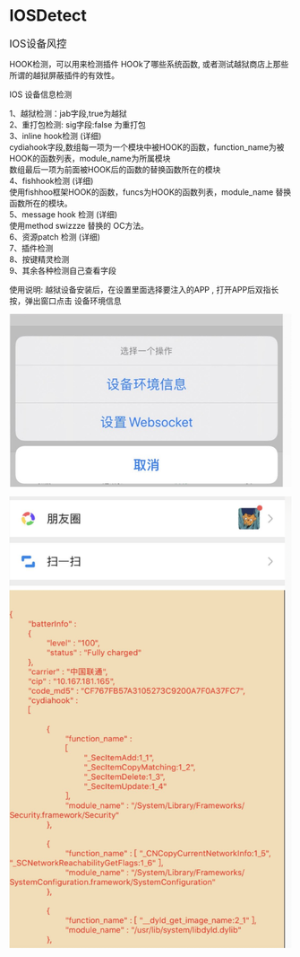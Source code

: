 # IOSDetect

<font size="4">IOS设备风控</font>

HOOK检测，可以用来检测插件 HOOk了哪些系统函数, 或者测试越狱商店上那些所谓的越狱屏蔽插件的有效性。

IOS 设备信息检测

1、越狱检测：jab字段,true为越狱 <br>
2、重打包检测: sig字段:false 为重打包 <br>
3、inline hook检测 (详细)<br>
    cydiahook字段,数组每一项为一个模块中被HOOK的函数，function_name为被HOOK的函数列表，module_name为所属模块<br>
    数组最后一项为前面被HOOK后的函数的替换函数所在的模块<br>
4、fishhook检测 (详细)<br>
    使用fishhoo框架HOOK的函数，funcs为HOOK的函数列表，module_name 替换函数所在的模块。<br>
5、message hook 检测  (详细)<br>
    使用method swizzze 替换的 OC方法。<br>
6、资源patch 检测  (详细)<br>
7、插件检测 <br>
8、按键精灵检测 <br>
9、其余各种检测自己查看字段 <br>

使用说明: 越狱设备安装后，在设置里面选择要注入的APP , 打开APP后双指长按，弹出窗口点击 设备环境信息

![avatar](./setting.jpeg)

![avatar](./deviceInfo.png)

